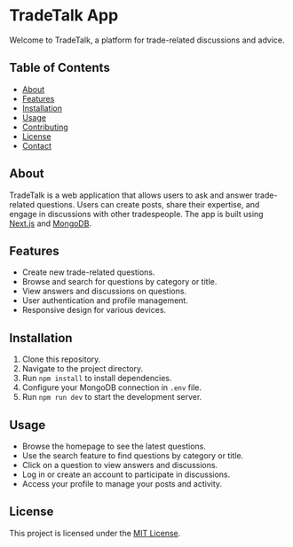 # TradeTalk App

Welcome to TradeTalk, a platform for trade-related discussions and advice.

## Table of Contents

- [About](#about)
- [Features](#features)
- [Installation](#installation)
- [Usage](#usage)
- [Contributing](#contributing)
- [License](#license)
- [Contact](#contact)

## About

TradeTalk is a web application that allows users to ask and answer trade-related questions. Users can create posts, share their expertise, and engage in discussions with other tradespeople. The app is built using [Next.js](https://nextjs.org/) and [MongoDB](https://www.mongodb.com/).

## Features

- Create new trade-related questions.
- Browse and search for questions by category or title.
- View answers and discussions on questions.
- User authentication and profile management.
- Responsive design for various devices.

## Installation

1. Clone this repository.
2. Navigate to the project directory.
3. Run `npm install` to install dependencies.
4. Configure your MongoDB connection in `.env` file.
5. Run `npm run dev` to start the development server.

## Usage

- Browse the homepage to see the latest questions.
- Use the search feature to find questions by category or title.
- Click on a question to view answers and discussions.
- Log in or create an account to participate in discussions.
- Access your profile to manage your posts and activity.

## License

This project is licensed under the [MIT License](LICENSE).
